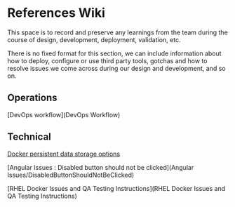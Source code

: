 # References Wiki

This space is to record and preserve any learnings from the team during the course of design, development, deployment, validation, etc.   

There is no fixed format for this section, we can include information about how to deploy, configure or use third party tools, gotchas and how to resolve issues we come across during our design and development, and so on.  

## Operations 

[DevOps workflow](DevOps Workflow)

  

## Technical

[Docker persistent data storage options](Docker/Storage)

[Angular Issues : Disabled button should not be clicked](Angular Issues/DisabledButtonShouldNotBeClicked)

[RHEL Docker Issues and QA Testing Instructions](RHEL Docker Issues and QA Testing Instructions)